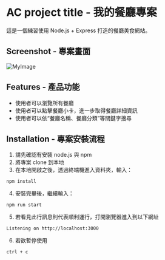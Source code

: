 # AC project title - 我的餐廳專案

這是一個練習使用 Node.js + Express 打造的餐廳美食網站。

## Screenshot - 專案畫面

![MyImage]()

## Features - 產品功能

- 使用者可以瀏覽所有餐廳
- 使用者可以點擊餐廳小卡，進一步取得餐廳詳細資訊
- 使用者可以依“餐廳名稱、餐廳分類”等關鍵字搜尋

## Installation - 專案安裝流程

1. 請先確認有安裝 node.js 與 npm
2. 將專案 clone 到本地
3. 在本地開啟之後，透過終端機進入資料夾，輸入：

```
npm install
```

4. 安裝完畢後，繼續輸入：

```
npm run start
```

5. 若看見此行訊息則代表順利運行，打開瀏覽器進入到以下網址

```
Listening on http://localhost:3000
```

6. 若欲暫停使用

```
ctrl + c
```
